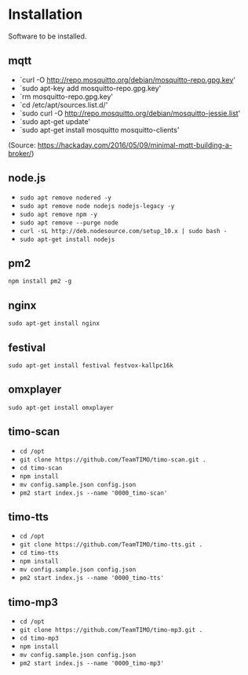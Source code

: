 # Installation

Software to be installed.

## mqtt

- `curl -O http://repo.mosquitto.org/debian/mosquitto-repo.gpg.key'
- `sudo apt-key add mosquitto-repo.gpg.key'
- `rm mosquitto-repo.gpg.key'
- `cd /etc/apt/sources.list.d/'
- `sudo curl -O http://repo.mosquitto.org/debian/mosquitto-jessie.list'
- `sudo apt-get update'
- `sudo apt-get install mosquitto mosquitto-clients'

(Source: https://hackaday.com/2016/05/09/minimal-mqtt-building-a-broker/)

## node.js

- `sudo apt remove nodered -y`
- `sudo apt remove node nodejs nodejs-legacy -y`
- `sudo apt remove npm -y`
- `sudo apt remove --purge node`
- `curl -sL http://deb.nodesource.com/setup_10.x | sudo bash -`
- `sudo apt-get install nodejs`

## pm2

`npm install pm2 -g`

## nginx

`sudo apt-get install nginx`

## festival

`sudo apt-get install festival festvox-kallpc16k`

## omxplayer

`sudo apt-get install omxplayer`

## timo-scan

- `cd /opt`
- `git clone https://github.com/TeamTIMO/timo-scan.git .`
- `cd timo-scan`
- `npm install`
- `mv config.sample.json config.json`
- `pm2 start index.js --name '0000_timo-scan'`

## timo-tts

- `cd /opt`
- `git clone https://github.com/TeamTIMO/timo-tts.git .`
- `cd timo-tts`
- `npm install`
- `mv config.sample.json config.json`
- `pm2 start index.js --name '0000_timo-tts'`

## timo-mp3

- `cd /opt`
- `git clone https://github.com/TeamTIMO/timo-mp3.git .`
- `cd timo-mp3`
- `npm install`
- `mv config.sample.json config.json`
- `pm2 start index.js --name '0000_timo-mp3'`
